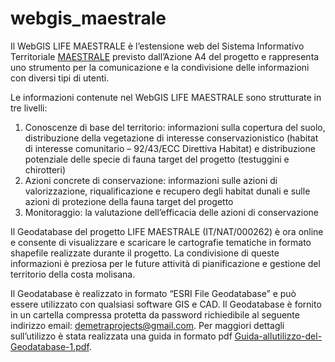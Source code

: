 # webgis_maestrale

Il WebGIS LIFE MAESTRALE è l’estensione web del Sistema Informativo Territoriale [MAESTRALE](http://lifemaestrale.eu/) previsto dall’Azione A4 del progetto e rappresenta uno strumento per la comunicazione e la condivisione delle informazioni con diversi tipi di utenti.

Le informazioni contenute nel WebGIS LIFE MAESTRALE sono strutturate in tre livelli:

1. Conoscenze di base del territorio: informazioni sulla copertura del suolo, distribuzione della vegetazione di interesse conservazionistico (habitat di interesse comunitario – 92/43/ECC Direttiva Habitat) e distribuzione potenziale delle specie di fauna target del progetto (testuggini e chirotteri)
2. Azioni concrete di conservazione: informazioni sulle azioni di valorizzazione, riqualificazione e recupero degli habitat dunali e sulle azioni di protezione della fauna target del progetto
3. Monitoraggio: la valutazione dell’efficacia delle azioni di conservazione

Il Geodatabase del progetto LIFE MAESTRALE (IT/NAT/000262) è ora online e consente di visualizzare e scaricare le cartografie tematiche in formato shapefile realizzate durante il progetto. La condivisione di queste informazioni è preziosa per le future attività di pianificazione e gestione del territorio della costa molisana.

Il Geodatabase è realizzato in formato “ESRI File Geodatabase” e può essere utilizzato con qualsiasi software GIS e CAD. Il Geodatabase è fornito in un cartella compressa protetta da password richiedibile al seguente indirizzo email: demetraprojects@gmail.com. Per maggiori dettagli sull’utilizzo è stata realizzata una guida in formato pdf [Guida-allutilizzo-del-Geodatabase-1.pdf](Guida-allutilizzo-del-Geodatabase-1.pdf).
